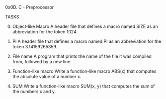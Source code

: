 0x0D. C - Preprocessor

TASKS

0. Object-like Macro
A header file that defines a macro named SIZE as an abbreviation for the token 1024.

1. Pi
A header file that defines a macro named PI as an abbreviation for the token 3.14159265359.

2. File name
A program that prints the name of the file it was compiled from, followed by a new line.

3. Function-like macro
Write a function-like macro ABS(x) that computes the absolute value of a number x.

4. SUM
Write a function-like macro SUM(x, y) that computes the sum of the numbers x and y.
